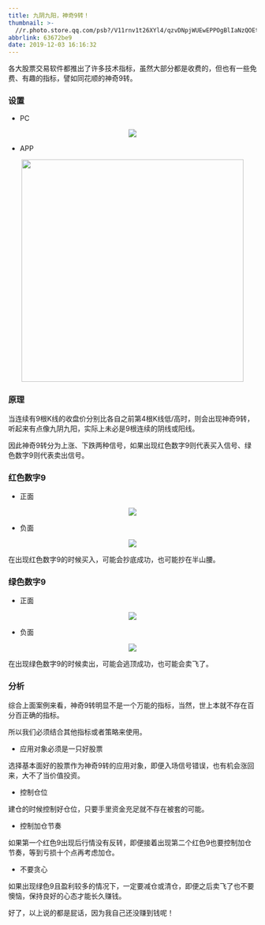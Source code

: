 ```yaml
---
title: 九阴九阳，神奇9转！
thumbnail: >-
  //r.photo.store.qq.com/psb?/V11rnv1t26XYl4/qzvDNpjWUEwEPPOgBlIaNzQOEtAGQhzaRriUhOfqCEA!/r/dL4AAAAAAAAAnull&bo=sAQEArAEBAIRCT4!&rf=photolist&t=5_yake_qzoneimgout.png
abbrlink: 63672be9
date: 2019-12-03 16:16:32
---
```


各大股票交易软件都推出了许多技术指标，虽然大部分都是收费的，但也有一些免费、有趣的指标，譬如同花顺的神奇9转。

<!--more-->

### 设置

- PC

<div align=center><img src="//r.photo.store.qq.com/psb?/V11rnv1t2fVV1f/dumQcGOU0YpnNAchxwr5FvDGjolTVrAQVJqL*MNFriE!/r/dLYAAAAAAAAAnull&bo=sQT1ArEE9QIDCSw!&rf=photolist&t=5_yake_qzoneimgout.png"></div>

- APP

<div align=center><img width="450px" src="//r.photo.store.qq.com/psb?/V11rnv1t2fVV1f/SybOScQoMIyxPkKhfXWWbyjvyzqO.C*RQUcjWsLV92I!/r/dL8AAAAAAAAAnull&bo=NwQmBjcEJgYRCT4!&rf=photolist&t=5_yake_qzoneimgout.png"></div>

### 原理

当连续有9根K线的收盘价分别比各自之前第4根K线低/高时，则会出现神奇9转，听起来有点像九阴九阳，实际上未必是9根连续的阴线或阳线。

因此神奇9转分为上涨、下跌两种信号，如果出现红色数字9则代表买入信号、绿色数字9则代表卖出信号。

### 红色数字9

- 正面

<div align=center><img src="//r.photo.store.qq.com/psb?/V11rnv1t2fVV1f/xNYwEL3jbRywzFm3xTEZRVOsw0vHOq2DpExMrs3dUAg!/r/dLgAAAAAAAAAnull&bo=LwTkAy8E5AMRCT4!&rf=photolist&t=5_yake_qzoneimgout.png"></div>

- 负面

<div align=center><img src="//r.photo.store.qq.com/psb?/V11rnv1t2fVV1f/j7mMtqldXZenV5G9NOvG3FKb0YOc.fLRQw9goV7o8dY!/r/dAQBAAAAAAAAnull&bo=OATkAzgE5AMRCT4!&rf=photolist&t=5_yake_qzoneimgout.png"></div>

在出现红色数字9的时候买入，可能会抄底成功，也可能抄在半山腰。

### 绿色数字9

- 正面

<div align=center><img src="//r.photo.store.qq.com/psb?/V11rnv1t2fVV1f/GzKOP4hES3jrVKMDxcmxZPfhTffjQnOKz0ne1MN56EQ!/r/dDcBAAAAAAAAnull&bo=OAT8AzgE*AMRCT4!&rf=photolist&t=5_yake_qzoneimgout.png"></div>

- 负面

<div align=center><img src="//r.photo.store.qq.com/psb?/V11rnv1t2fVV1f/PZ239ZvnUWEq9bafQlswbzXuYpAqOOMK*npa3oQwZnc!/r/dLYAAAAAAAAAnull&bo=OAQPBDgEDwQRCT4!&rf=photolist&t=5_yake_qzoneimgout.png"></div>

在出现绿色数字9的时候卖出，可能会逃顶成功，也可能会卖飞了。

### 分析

综合上面案例来看，神奇9转明显不是一个万能的指标，当然，世上本就不存在百分百正确的指标。

所以我们必须结合其他指标或者策略来使用。

- 应用对象必须是一只好股票

选择基本面好的股票作为神奇9转的应用对象，即便入场信号错误，也有机会涨回来，大不了当价值投资。

- 控制仓位

建仓的时候控制好仓位，只要手里资金充足就不存在被套的可能。

- 控制加仓节奏

如果第一个红色9出现后行情没有反转，即便接着出现第二个红色9也要控制加仓节奏，等到亏损十个点再考虑加仓。

- 不要贪心

如果出现绿色9且盈利较多的情况下，一定要减仓或清仓，即便之后卖飞了也不要懊恼，保持良好的心态才能长久赚钱。

好了，以上说的都是屁话，因为我自己还没赚到钱呢！